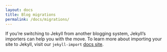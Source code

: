 ```yaml
---
layout: docs
title: Blog migrations
permalink: /docs/migrations/
---
```


If you’re switching to Jekyll from another blogging system, Jekyll’s importers
can help you with the move. To learn more about importing your site to Jekyll,
visit our `jekyll-import` [docs site][].

[docs site]: http://import.jekyllrb.com/docs/home/